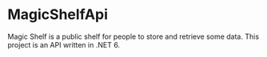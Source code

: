# MagicShelfApi

Magic Shelf is a public shelf for people to store and retrieve some data. This project is an API written in .NET 6.
